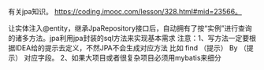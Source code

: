 有关jpa知识。
https://coding.imooc.com/lesson/328.html#mid=23566。

让实体注入@entity，继承JpaRepository接口后，自动拥有了按“实例”进行查询的诸多方法。jpa利用jpa封装的sql方法来实现基本需求
注意：1、写方法一定要根据IDEA给的提示去定义，不然JPA不会生成对应方法
        比如 find （提示） By （提示） 对应字段。
     2、如果大项目或者很复杂项目必须用mybatis来细分